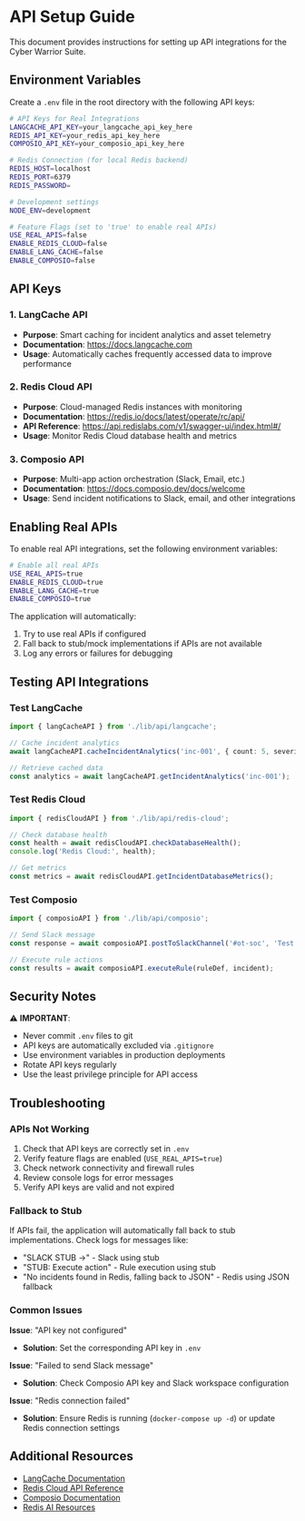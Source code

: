 # API Setup Guide

This document provides instructions for setting up API integrations for the Cyber Warrior Suite.

## Environment Variables

Create a `.env` file in the root directory with the following API keys:

```bash
# API Keys for Real Integrations
LANGCACHE_API_KEY=your_langcache_api_key_here
REDIS_API_KEY=your_redis_api_key_here
COMPOSIO_API_KEY=your_composio_api_key_here

# Redis Connection (for local Redis backend)
REDIS_HOST=localhost
REDIS_PORT=6379
REDIS_PASSWORD=

# Development settings
NODE_ENV=development

# Feature Flags (set to 'true' to enable real APIs)
USE_REAL_APIS=false
ENABLE_REDIS_CLOUD=false
ENABLE_LANG_CACHE=false
ENABLE_COMPOSIO=false
```

## API Keys

### 1. LangCache API
- **Purpose**: Smart caching for incident analytics and asset telemetry
- **Documentation**: https://docs.langcache.com
- **Usage**: Automatically caches frequently accessed data to improve performance

### 2. Redis Cloud API
- **Purpose**: Cloud-managed Redis instances with monitoring
- **Documentation**: https://redis.io/docs/latest/operate/rc/api/
- **API Reference**: https://api.redislabs.com/v1/swagger-ui/index.html#/
- **Usage**: Monitor Redis Cloud database health and metrics

### 3. Composio API
- **Purpose**: Multi-app action orchestration (Slack, Email, etc.)
- **Documentation**: https://docs.composio.dev/docs/welcome
- **Usage**: Send incident notifications to Slack, email, and other integrations

## Enabling Real APIs

To enable real API integrations, set the following environment variables:

```bash
# Enable all real APIs
USE_REAL_APIS=true
ENABLE_REDIS_CLOUD=true
ENABLE_LANG_CACHE=true
ENABLE_COMPOSIO=true
```

The application will automatically:
1. Try to use real APIs if configured
2. Fall back to stub/mock implementations if APIs are not available
3. Log any errors or failures for debugging

## Testing API Integrations

### Test LangCache
```typescript
import { langCacheAPI } from './lib/api/langcache';

// Cache incident analytics
await langCacheAPI.cacheIncidentAnalytics('inc-001', { count: 5, severity: 'critical' });

// Retrieve cached data
const analytics = await langCacheAPI.getIncidentAnalytics('inc-001');
```

### Test Redis Cloud
```typescript
import { redisCloudAPI } from './lib/api/redis-cloud';

// Check database health
const health = await redisCloudAPI.checkDatabaseHealth();
console.log('Redis Cloud:', health);

// Get metrics
const metrics = await redisCloudAPI.getIncidentDatabaseMetrics();
```

### Test Composio
```typescript
import { composioAPI } from './lib/api/composio';

// Send Slack message
const response = await composioAPI.postToSlackChannel('#ot-soc', 'Test message');

// Execute rule actions
const results = await composioAPI.executeRule(ruleDef, incident);
```

## Security Notes

⚠️ **IMPORTANT**: 
- Never commit `.env` files to git
- API keys are automatically excluded via `.gitignore`
- Use environment variables in production deployments
- Rotate API keys regularly
- Use the least privilege principle for API access

## Troubleshooting

### APIs Not Working
1. Check that API keys are correctly set in `.env`
2. Verify feature flags are enabled (`USE_REAL_APIS=true`)
3. Check network connectivity and firewall rules
4. Review console logs for error messages
5. Verify API keys are valid and not expired

### Fallback to Stub
If APIs fail, the application will automatically fall back to stub implementations. Check logs for messages like:
- "SLACK STUB →" - Slack using stub
- "STUB: Execute action" - Rule execution using stub
- "No incidents found in Redis, falling back to JSON" - Redis using JSON fallback

### Common Issues

**Issue**: "API key not configured"
- **Solution**: Set the corresponding API key in `.env`

**Issue**: "Failed to send Slack message"
- **Solution**: Check Composio API key and Slack workspace configuration

**Issue**: "Redis connection failed"
- **Solution**: Ensure Redis is running (`docker-compose up -d`) or update Redis connection settings

## Additional Resources

- [LangCache Documentation](https://docs.langcache.com)
- [Redis Cloud API Reference](https://api.redislabs.com/v1/swagger-ui/index.html#/)
- [Composio Documentation](https://docs.composio.dev/docs/welcome)
- [Redis AI Resources](https://github.com/redis-developer/redis-ai-resources)
